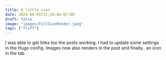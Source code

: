```yaml
---
title: A little icon
date: 2024-08-05T22:34:04-07:00
draft: false
image: "images/FullSizeRender.jpeg"
tags: ["fluff"]
---
```


I was able to get links too the posts working. I had to update some settings in the Hugo config. Images now also renders in the post and finally.. an icon in the tab 